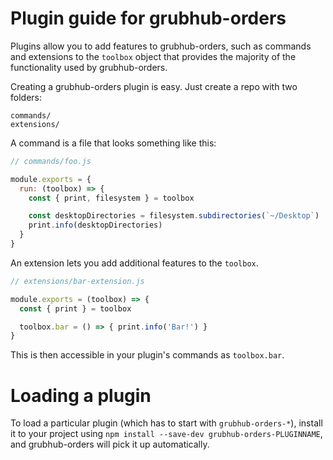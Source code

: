 # Plugin guide for grubhub-orders

Plugins allow you to add features to grubhub-orders, such as commands and
extensions to the `toolbox` object that provides the majority of the functionality
used by grubhub-orders.

Creating a grubhub-orders plugin is easy. Just create a repo with two folders:

```
commands/
extensions/
```

A command is a file that looks something like this:

```js
// commands/foo.js

module.exports = {
  run: (toolbox) => {
    const { print, filesystem } = toolbox

    const desktopDirectories = filesystem.subdirectories(`~/Desktop`)
    print.info(desktopDirectories)
  }
}
```

An extension lets you add additional features to the `toolbox`.

```js
// extensions/bar-extension.js

module.exports = (toolbox) => {
  const { print } = toolbox

  toolbox.bar = () => { print.info('Bar!') }
}
```

This is then accessible in your plugin's commands as `toolbox.bar`.

# Loading a plugin

To load a particular plugin (which has to start with `grubhub-orders-*`),
install it to your project using `npm install --save-dev grubhub-orders-PLUGINNAME`,
and grubhub-orders will pick it up automatically.
